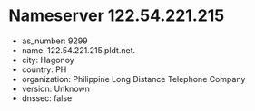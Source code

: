 # Nameserver 122.54.221.215

* as_number: 9299
* name: 122.54.221.215.pldt.net.
* city: Hagonoy
* country: PH
* organization: Philippine Long Distance Telephone Company
* version: Unknown
* dnssec: false
